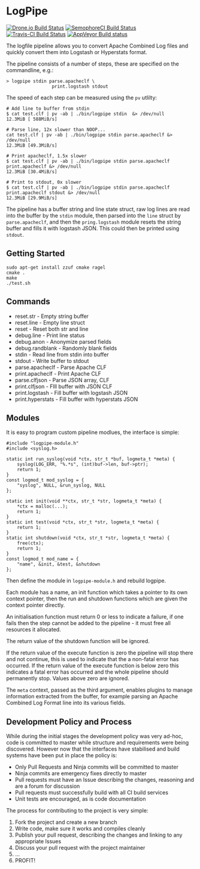 # LogPipe

[![Drone.io Build Status](https://drone.io/github.com/HarryR/logpipe/status.png)](https://drone.io/github.com/HarryR/logpipe/latest)
[![SemophoreCI Build Status](https://semaphoreci.com/api/v1/projects/009f6bc1-43e6-4ab1-8b3a-50cc19cccaa8/633027/badge.svg)](https://semaphoreci.com/harryr/logpipe)
[![Travis-CI Build Status](https://travis-ci.org/HarryR/logpipe.svg)](https://travis-ci.org/HarryR/logpipe)
[![AppVeyor Build status](https://ci.appveyor.com/api/projects/status/lrx7m48u0220ql6t?svg=true)](https://ci.appveyor.com/project/harryr/logpipe)

The logfile pipeline allows you to convert Apache Combined Log files
and quickly convert them into Logstash or Hyperstats format.

The pipeline consists of a number of steps, these are specified
on the commandline, e.g.:

	> logpipe stdin parse.apacheclf \
					 print.logstash stdout

The speed of each step can be measured using the `pv` utlilty:

	# Add line to buffer from stdin
	$ cat test.clf | pv -ab | ./bin/logpipe stdin  &> /dev/null
	12.3MiB [ 588MiB/s]

	# Parse line, 12x slower than NOOP...
	cat test.clf | pv -ab | ./bin/logpipe stdin parse.apacheclf &> /dev/null
	12.3MiB [49.3MiB/s]

	# Print apacheclf, 1.5x slower
	$ cat test.clf | pv -ab | ./bin/logpipe stdin parse.apacheclf print.apacheclf &> /dev/null
	12.3MiB [30.4MiB/s]

	# Print to stdout, 0x slower
	$ cat test.clf | pv -ab | ./bin/logpipe stdin parse.apacheclf print.apacheclf stdout &> /dev/null
	12.3MiB [29.9MiB/s]

The pipeline has a buffer string and line state struct, raw log lines are read
into the buffer by the `stdin` module, then parsed into the `line` struct 
by `parse.apacheclf`, and then the `pring.logstash` module resets the string
buffer and fills it with logstash JSON. This could then be printed using `stdout`.

## Getting Started

    sudo apt-get install zzuf cmake ragel
    cmake .
    make
    ./test.sh

## Commands

 * reset.str - Empty string buffer
 * reset.line - Empty line struct
 * reset - Reset both str and line
 * debug.line - Print line status
 * debug.anon - Anonymize parsed fields
 * debug.randblank - Randomly blank fields
 * stdin - Read line from stdin into buffer
 * stdout - Write buffer to stdout
 * parse.apacheclf - Parse Apache CLF
 * print.apacheclf - Print Apache CLF
 * parse.clfjson - Parse JSON array, CLF
 * print.clfjson - FIll buffer with JSON CLF
 * print.logstash - Fill buffer with logstash JSON
 * print.hyperstats - Fill buffer with hyperstats JSON

## Modules

It is easy to program custom pipeline modlues, the interface is simple:

	#include "logpipe-module.h"
	#include <syslog.h>

	static int run_syslog(void *ctx, str_t *buf, logmeta_t *meta) {
		syslog(LOG_ERR, "%.*s", (int)buf->len, buf->ptr);
		return 1;
	}
	const logmod_t mod_syslog = {
		"syslog", NULL, &run_syslog, NULL
	};

	static int init(void **ctx, str_t *str, logmeta_t *meta) {
		*ctx = malloc(...);
		return 1;
	}
	static int test(void *ctx, str_t *str, logmeta_t *meta) {
		return 1;
	}
	static int shutdown(void *ctx, str_t *str, logmeta_t *meta) {
		free(ctx);
		return 1;
	}
	const logmod_t mod_name = {
		"name", &init, &test, &shutdown
	};

Then define the module in `logpipe-module.h` and rebuild logpipe.

Each module has a name, an init function which takes a pointer to its own context pointer, then the run and shutdown functions which are given the context pointer directly.

An initialisation function must return 0 or less to indicate a failure, if one fails then the step cannot be added to the pipeline - it must free all resources it allocated.

The return value of the shutdown function will be ignored.

If the return value of the execute function is zero the pipeline will stop there and not continue, this is used to indicate that the a non-fatal error has occurred. If the return value of the execute function is below zero this indicates a fatal error has occurred and the whole pipeline should permanently stop. Values above zero are ignored.

The `meta` context, passed as the third argument, enables plugins to manage information extracted from the buffer, for example parsing an Apache Combined Log Format line into its various fields.


## Development Policy and Process

While during the initial stages the development policy was very ad-hoc, code is committed to master while structure and requirements were being discovered. However now that the interfaces have stabilised and build systems have been put in place the policy is:

 * Only Pull Requests and Ninja commits will be committed to master
 * Ninja commits are emergency fixes directly to master
 * Pull requests must have an Issue describing the changes, reasoning and are a forum for discussion
 * Pull requests must successfully build with all CI build services
 * Unit tests are encouraged, as is code documentation

The process for contributing to the project is very simple:

 1. Fork the project and create a new branch
 2. Write code, make sure it works and compiles cleanly
 4. Publish your pull request, describing the changes and linking to any appropriate Issues
 5. Discuss your pull request with the project maintainer
 6. ...
 7. PROFIT!
